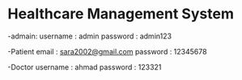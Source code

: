 # Healthcare Management System

-admain:
username : admin
password : admin123

-Patient
email : sara2002@gmail.com
password : 12345678

-Doctor
username : ahmad
password : 123321

